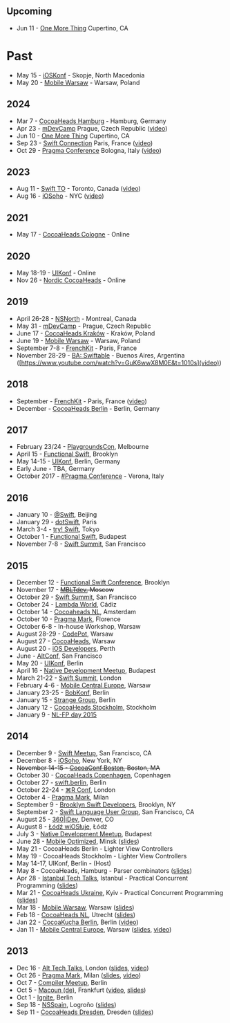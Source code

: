 ## Upcoming

- Jun 11 - [One More Thing](https://omt-conf.com) Cupertino, CA

# Past

- May 15 - [iOSKonf](https://www.ioskonf.mk) - Skopje, North Macedonia
- May 20 - [Mobile Warsaw](https://www.meetup.com/mobilewarsaw/events/307798438/?eventOrigin=group_past_events) - Warsaw, Poland


## 2024

- Mar 7 - [CocoaHeads Hamburg](#) - Hamburg, Germany
- Apr 23 - [mDevCamp](https://mdevcamp.eu) Prague, Czech Republic ([video](https://www.youtube.com/watch?v=lm2Q3BU9dsg))
- Jun 10 - [One More Thing](https://omt-conf.com) Cupertino, CA
- Sep 23 - [Swift Connection](https://swiftconnection.io) Paris, France ([video](https://www.youtube.com/watch?v=CPzf_0tRwcE))
- Oct 29 - [Pragma Conference](https://pragmaconference.com) Bologna, Italy ([video](https://www.youtube.com/watch?v=oF8u7f8Ak6Y&list=PLAVm70iJlMuuyXvimaw1Yze5Q_O_y5Z9L))

## 2023

- Aug 11 - [Swift TO](https://www.swiftconf.to) - Toronto, Canada ([video](https://www.youtube.com/watch?v=MRY3UCUVv98))
- Aug 16 - [iOSoho](https://www.meetup.com/iosoho/) - NYC ([video](https://www.youtube.com/watch?v=PQH29SqZqHQ&t=2s))

## 2021

* May 17 - [CocoaHeads Cologne](https://www.meetup.com/CocoaHeads-Cologne/events/278136199/) - Online

## 2020

* May 18-19 - [UIKonf](https://uikonf.com) - Online 
* Nov 26 - [Nordic CocoaHeads](https://www.meetup.com/CocoaHeads-Oslo/events/past/) - Online

## 2019

* April 26-28 - [NSNorth](https://nsnorth.ca/) - Montreal, Canada
* May 31 - [mDevCamp](https://mdevcamp.eu/) - Prague, Czech Republic
* June 17 - [CocoaHeads Kraków](https://www.meetup.com/CocoaHeads-Krakow/events/262043635/) - Kraków, Poland
* June 19 - [Mobile Warsaw](https://www.meetup.com/Mobile-Warsaw/events/262319797/) - Warsaw, Poland
* September 7-8 - [FrenchKit](https://frenchkit.fr) - Paris, France
* November 28-29 - [BA: Swiftable](https://swiftable.io/) - Buenos Aires, Argentina ([https://www.youtube.com/watch?v=GuK6wwX8M0E&t=1010s](video))

## 2018

* September - [FrenchKit](https://2018.frenchkit.fr/) - Paris, France ([video](https://www.youtube.com/watch?v=OLDHgg0uh6A&t=3s))
* December - [CocoaHeads Berlin](https://www.meetup.com/Cocoaheads-Berlin/events/257082023/) - Berlin, Germany

## 2017

* February 23/24 - [PlaygroundsCon](http://www.playgroundscon.com/), Melbourne
* April 15 - [Functional Swift](http://www.funswiftconf.com), Brooklyn
* May 14-15 - [UIKonf](http://www.uikonf.com), Berlin, Germany
* Early June - TBA, Germany
* October 2017 - [#Pragma Conference](https://2017.pragmaconference.com/) - Verona, Italy

## 2016

* January 10 - [@Swift](http://www.atswift.io/), Beijing
* January 29 - [dotSwift](http://www.dotswift.io), Paris
* March 3-4 - [try! Swift](http://www.tryswiftconf.com), Tokyo
* October 1 - [Functional Swift](http://2016.funswiftconf.com), Budapest
* November 7-8 - [Swift Summit](https://www.swiftsummit.com), San Francisco

## 2015

* December 12 - [Functional Swift Conference](http://2015.funswiftconf.com), Brooklyn
* November 17 - ~~[MBLTdev](http://mbltdev.ru), Moscow~~
* October 29 - [Swift Summit](https://www.swiftsummit.com), San Francisco
* October 24 - [Lambda World](http://www.lambda.world/), Cádiz
* October 14 - [Cocoaheads NL](http://cocoaheads.nl), Amsterdam
* October 10 - [Pragma Mark](http://pragmamark.org), Florence
* October 6-8 - In-house Workshop, Warsaw
* August 28-29 - [CodePot](https://codepot.pl), Warsaw
* August 27 - [CocoaHeads](http://cocoaheads.org/pl/Warsaw/index.html), Warsaw
* August 20 - [iOS Developers](http://www.meetup.com/Perth-iOS/), Perth
* June - [AltConf](http://www.altconf.com), San Francisco
* May 20 - [UIKonf](http://www.uikonf.com), Berlin
* April 16 - [Native Development Meetup](http://www.meetup.com/Native-Development-Meetup/), Budapest
* March 21-22 - [Swift Summit](https://www.swiftsummit.com), London
* February 4-6 - [Mobile Central Europe](http://mceconf.com), Warsaw
* January 23-25 - [BobKonf](http://bobkonf.de), Berlin
* January 15 - [Strange Group](http://www.meetup.com/Strange-Group-Berlin/events/219492917/), Berlin
* January 12 - [CocoaHeads Stockholm](http://www.meetup.com/CocoaHeads-Stockholm/), Stockholm
* January 9 - [NL-FP day 2015](http://wwwhome.cs.utwente.nl/~jankuper/fp-dag/)


## 2014

* December 9 - [Swift Meetup](http://www.meetup.com/swift-language/), San Francisco, CA
* December 8 - [iOSoho](http://www.meetup.com/iOSoho/events/208761382/), New York, NY
* ~~November 14-15 - [CocoaConf Boston](http://cocoaconf.com/boston-2014/), Boston, MA~~
* October 30 - [CocoaHeads Copenhagen](http://www.meetup.com/CopenhagenCocoa/), Copenhagen
* October 27 - [swift.berlin](http://www.meetup.com/swift-berlin/), Berlin
* October 22-24 - [⌘R Conf](http://cmdrconf.com), London
* October 4 - [Pragma Mark](http://pragmamark.org), Milan
* September 9 - [Brooklyn Swift Developers](http://www.meetup.com/Brooklyn-Swift-Developers/), Brooklyn, NY
* September 2 - [Swift Language User Group](http://www.meetup.com/swift-language/), San Francisco, CA
* August 25 - [360|iDev](http://www.360idev.com), Denver, CO
* August 8 - [Łódź wiOSłuje](http://www.meetup.com/Lodz-w-iOS-luje/), Łódź
* July 3 - [Native Development Meetup](http://www.meetup.com/Native-Development-Meetup/), Budapest
* June 28 - [Mobile Optimized](http://mo.dev.by/en), Minsk ([slides](https://speakerdeck.com/chriseidhof/functional-programming-in-swift))
* May 21 - CocoaHeads Berlin - Lighter View Controllers
* May 19 - CocoaHeads Stockholm - Lighter View Controllers
* May 14-17, UIKonf, Berlin - (Host)
* May 8 - CocoaHeads, Hamburg - Parser combinators ([slides](https://speakerdeck.com/chriseidhof/parsing-with-blocks))
* Apr 28 - [Istanbul Tech Talks](http://www.istanbultechtalks.com), Istanbul - Practical Concurrent Programming ([slides](https://speakerdeck.com/chriseidhof/practical-concurrent-programming))
* Mar 21 - [CocoaHeads Ukraine](https://www.facebook.com/CocoaHeadsUkraine), Kyiv - Practical Concurrent Programming ([slides](https://speakerdeck.com/chriseidhof/practical-asynchronous-programming-kiev))
* Mar 18 - [Mobile Warsaw](http://www.meetup.com/Mobile-Warsaw/), Warsaw ([slides](https://speakerdeck.com/chriseidhof/lighter-view-controllers-2))
* Feb 18 - [CocoaHeads NL](http://cocoaheads.nl/upcoming), Utrecht ([slides](https://speakerdeck.com/chriseidhof/lighter-view-controllers-1))
* Jan 22 - [CocoaKucha Berlin](http://cocoaheads-berlin.github.io), Berlin ([video](http://vimeo.com/85028110))
* Jan 11 - [Mobile Central Europe](http://mobilecentraleurope.com), Warsaw ([slides](https://speakerdeck.com/chriseidhof/the-evolution-of-a-cocoa-programmer), [video](http://www.youtube.com/watch?v=yXFflqGTZ3Q))

## 2013

* Dec 16 - [Alt Tech Talks](http://london.alttechtalks.com), London ([slides](https://speakerdeck.com/chriseidhof/cocoa-touch-the-good-the-bad-and-the-ugly), [video](http://vimeo.com/85367013))
* Oct 26 - [Pragma Mark](http://pragmamark.org), Milan ([slides](https://speakerdeck.com/chriseidhof/pragma-mark-simple-concurrent-programming), [video](http://www.youtube.com/watch?v=maxcJkQZWRs))
* Oct 7 - [Compiler Meetup](http://berlin.compilermeet.org), Berlin 
* Oct 5 - [Macoun (de)](http://www.macoun.de), Frankfurt ([video](http://macoun.de/video2013kssa3.php), [slides](https://speakerdeck.com/chriseidhof/schlanke-view-controller))
* Oct 1 - [Ignite](http://igniteberlin.com), Berlin 
* Sep 18 - [NSSpain](http://www.nsspain.com), Logroño ([slides](https://speakerdeck.com/chriseidhof/lighter-view-controllers))
* Sep 11 - [CocoaHeads Dresden](http://cocoaheads.org/de/Dresden/index.html), Dresden ([slides](https://speakerdeck.com/chriseidhof/parallele-programmierung-de))
